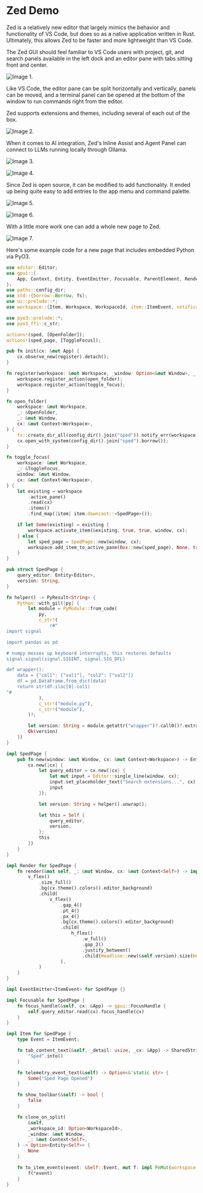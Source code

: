 # Zed Demo

Zed is a relatively new editor that largely mimics the behavior and functionality of VS Code, but does so as a native application written in Rust. Ultimately, this allows Zed to be faster and more lightweight than VS Code.

The Zed GUI should feel familiar to VS Code users with project, git, and search panels available in the left dock and an editor pane with tabs sitting front and center.

![Image 1.](/assets/1.png "Image 1.")

Like VS Code, the editor pane can be split horizontally and vertically, panels can be moved, and a terminal panel can be opened at the bottom of the window to run commands right from the editor.

Zed supports extensions and themes, including several of each out of the box.

![Image 2.](/assets/2.png "Image 2.")

When it comes to AI integration, Zed's Inline Assist and Agent Panel can connect to LLMs running locally through Ollama.

![Image 3.](/assets/3.png "Image 3.")

![Image 4.](/assets/4.png "Image 4.")

Since Zed is open source, it can be modified to add functionality. It ended up being quite easy to add entries to the app menu and command palette.

![Image 5.](/assets/5.png "Image 5.")

![Image 6.](/assets/6.png "Image 6.")

With a little more work one can add a whole new page to Zed.

![Image 7.](/assets/7.png "Image 7.")

Here's some example code for a new page that includes embedded Python via PyO3.

``` rust
use editor::Editor;
use gpui::{
    App, Context, Entity, EventEmitter, Focusable, ParentElement, Render, Styled, Window, actions,
};
use paths::config_dir;
use std::{borrow::Borrow, fs};
use ui::prelude::*;
use workspace::{Item, Workspace, WorkspaceId, item::ItemEvent, notifications::NotifyResultExt};

use pyo3::prelude::*;
use pyo3_ffi::c_str;

actions!(sped, [OpenFolder]);
actions!(sped_page, [ToggleFocus]);

pub fn init(cx: &mut App) {
    cx.observe_new(register).detach();
}

fn register(workspace: &mut Workspace, _window: Option<&mut Window>, _: &mut Context<Workspace>) {
    workspace.register_action(open_folder);
    workspace.register_action(toggle_focus);
}

fn open_folder(
    workspace: &mut Workspace,
    _: &OpenFolder,
    _: &mut Window,
    cx: &mut Context<Workspace>,
) {
    fs::create_dir_all(config_dir().join("sped")).notify_err(workspace, cx);
    cx.open_with_system(config_dir().join("sped").borrow());
}

fn toggle_focus(
    workspace: &mut Workspace,
    _: &ToggleFocus,
    window: &mut Window,
    cx: &mut Context<Workspace>,
) {
    let existing = workspace
        .active_pane()
        .read(cx)
        .items()
        .find_map(|item| item.downcast::<SpedPage>());

    if let Some(existing) = existing {
        workspace.activate_item(&existing, true, true, window, cx);
    } else {
        let sped_page = SpedPage::new(window, cx);
        workspace.add_item_to_active_pane(Box::new(sped_page), None, true, window, cx)
    }
}

pub struct SpedPage {
    query_editor: Entity<Editor>,
    version: String,
}

fn helper() -> PyResult<String> {
    Python::with_gil(|py| {
        let module = PyModule::from_code(
            py,
            c_str!(
                r#"
import signal

import pandas as pd

# numpy messes up keyboard interrupts, this restores defaults
signal.signal(signal.SIGINT, signal.SIG_DFL)

def wrapper():
    data = {"col1": ["val1"], "col2": ["val2"]}
    df = pd.DataFrame.from_dict(data)
    return str(df.iloc[0].col1)
"#
            ),
            c_str!("module.py"),
            c_str!("module"),
        )?;

        let version: String = module.getattr("wrapper")?.call0()?.extract()?;
        Ok(version)
    })
}

impl SpedPage {
    pub fn new(window: &mut Window, cx: &mut Context<Workspace>) -> Entity<Self> {
        cx.new(|cx| {
            let query_editor = cx.new(|cx| {
                let mut input = Editor::single_line(window, cx);
                input.set_placeholder_text("Search extensions...", cx);
                input
            });

            let version: String = helper().unwrap();

            let this = Self {
                query_editor,
                version,
            };
            this
        })
    }
}

impl Render for SpedPage {
    fn render(&mut self, _: &mut Window, cx: &mut Context<Self>) -> impl IntoElement {
        v_flex()
            .size_full()
            .bg(cx.theme().colors().editor_background)
            .child(
                v_flex()
                    .gap_4()
                    .pt_4()
                    .px_4()
                    .bg(cx.theme().colors().editor_background)
                    .child(
                        h_flex()
                            .w_full()
                            .gap_2()
                            .justify_between()
                            .child(Headline::new(&self.version).size(HeadlineSize::XLarge)),
                    ),
            )
    }
}

impl EventEmitter<ItemEvent> for SpedPage {}

impl Focusable for SpedPage {
    fn focus_handle(&self, cx: &App) -> gpui::FocusHandle {
        self.query_editor.read(cx).focus_handle(cx)
    }
}

impl Item for SpedPage {
    type Event = ItemEvent;

    fn tab_content_text(&self, _detail: usize, _cx: &App) -> SharedString {
        "Sped".into()
    }

    fn telemetry_event_text(&self) -> Option<&'static str> {
        Some("Sped Page Opened")
    }

    fn show_toolbar(&self) -> bool {
        false
    }

    fn clone_on_split(
        &self,
        _workspace_id: Option<WorkspaceId>,
        _window: &mut Window,
        _: &mut Context<Self>,
    ) -> Option<Entity<Self>> {
        None
    }

    fn to_item_events(event: &Self::Event, mut f: impl FnMut(workspace::item::ItemEvent)) {
        f(*event)
    }
}
```
